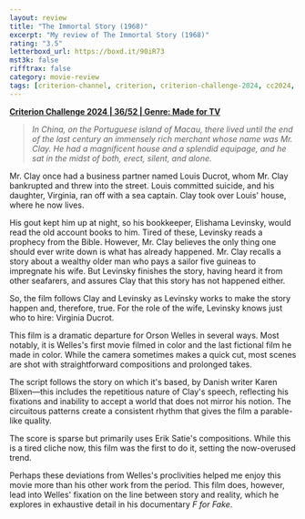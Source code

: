 ```yaml
---
layout: review
title: "The Immortal Story (1968)"
excerpt: "My review of The Immortal Story (1968)"
rating: "3.5"
letterboxd_url: https://boxd.it/90iR73
mst3k: false
rifftrax: false
category: movie-review
tags: [criterion-channel, criterion, criterion-challenge-2024, cc2024, written-by-women]
---
```


<b><a href="">Criterion Challenge 2024 | 36/52 | Genre: Made for TV</a></b>

<blockquote><i>In China, on the Portuguese island of Macau, there lived until the end of the last century an immensely rich merchant whose name was Mr. Clay. He had a magnificent house and a splendid equipage, and he sat in the midst of both, erect, silent, and alone.</i></blockquote>

Mr. Clay once had a business partner named Louis Ducrot, whom Mr. Clay bankrupted and threw into the street. Louis committed suicide, and his daughter, Virginia, ran off with a sea captain. Clay took over Louis' house, where he now lives.

His gout kept him up at night, so his bookkeeper, Elishama Levinsky, would read the old account books to him. Tired of these, Levinsky reads a prophecy from the Bible. However, Mr. Clay believes the only thing one should ever write down is what has already happened. Mr. Clay recalls a story about a wealthy older man who pays a sailor five guineas to impregnate his wife. But Levinsky finishes the story, having heard it from other seafarers, and assures Clay that this story has not happened either.

So, the film follows Clay and Levinsky as Levinsky works to make the story happen and, therefore, true. For the role of the wife, Levinsky knows just who to hire: Virginia Ducrot.

This film is a dramatic departure for Orson Welles in several ways. Most notably, it is Welles's first movie filmed in color and the last fictional film he made in color. While the camera sometimes makes a quick cut, most scenes are shot with straightforward compositions and prolonged takes.

The script follows the story on which it's based, by Danish writer Karen Blixen—this includes the repetitious nature of Clay's speech, reflecting his fixations and inability to accept a world that does not mirror his notion. The circuitous patterns create a consistent rhythm that gives the film a parable-like quality.

The score is sparse but primarily uses Erik Satie's compositions. While this is a tired cliche now, this film was the first to do it, setting the now-overused trend.

Perhaps these deviations from Welles's proclivities helped me enjoy this movie more than his other work from the period. This film does, however, lead into Welles' fixation on the line between story and reality, which he explores in exhaustive detail in his documentary <i>F for Fake</i>.
